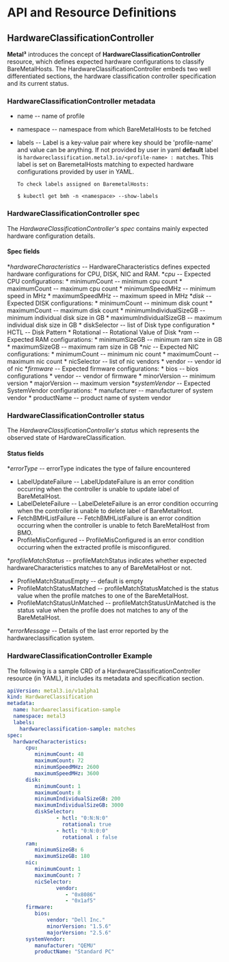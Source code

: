 # API and Resource Definitions

## HardwareClassificationController

**Metal³** introduces the concept of **HardwareClassificationController**
resource, which defines expected hardware configurations to classify
BareMetalHosts. The HardwareClassificationController embeds two well
differentiated sections, the hardware classification controller specification
and its current status.

### HardwareClassificationController metadata

* name -- name of profile
* namespace -- namespace from which BareMetalHosts to be fetched
* labels -- Label is a key-value pair where key should be 'profile-name' and
  value can be anything. If not provided by user in yaml **default** label is
  `hardwareclassification.metal3.io/<profile-name> : matches`. This label is
  set on BaremetalHosts matching to expected hardware configurations provided
  by user in YAML.

      To check labels assigned on BaremetalHosts:

      $ kubectl get bmh -n <namespace> --show-labels

### HardwareClassificationController spec

The *HardwareClassificationController's* *spec* contains mainly expected
hardware configuration details.

#### Spec fields

 **hardwareCharacteristics* -- HardwareCharacteristics defines expected
  hardware configurations for CPU, DISK, NIC and RAM.
  **cpu* -- Expected CPU configurations:
    * minimumCount -- minimum cpu count
    * maximumCount -- maximum cpu count
    * minimumSpeedMHz -- minimum speed in MHz
    * maximumSpeedMHz -- maximum speed in MHz
  **disk* -- Expected DISK configurations:
    * minimumCount -- minimum disk count
    * maximumCount -- maximum disk count
    * minimumIndividualSizeGB -- minimum individual disk size in GB
    * maximumIndividualSizeGB -- maximum individual disk size in GB
    * diskSelector -- list of Disk type configuration
      * HCTL -- Disk Pattern
      * Rotational -- Rotational Value of Disk
  **ram* -- Expected RAM configurations:
    * minimumSizeGB -- minimum ram size in GB
    * maximumSizeGB -- maximum ram size in GB
  **nic* -- Expected NIC configurations:
    * minimumCount -- minimum nic count
    * maximumCount -- maximum nic count
    * nicSelector -- list of nic vendors
      * vendor -- vendor id of nic
  **firmware* -- Expected firmware configurations:
    * bios -- bios configurations
      * vendor -- vendor of firmware
      * minorVersion -- minimum version
      * majorVersion -- maximum version
  **systemVendor* -- Expected SystemVendor configurations:
    * manufacturer -- manufacturer of system vendor
    * productName -- product name of system vendor

### HardwareClassificationController status

The *HardwareClassificationController's* *status* which represents the observed
state of HardwareClassification.

#### Status fields

 **errorType* -- errorType indicates the type of failure encountered
   * LabelUpdateFailure -- LabelUpdateFailure is an error condition occurring
     when the controller is unable to update label of BareMetalHost.
   * LabelDeleteFailure -- LabelDeleteFailure is an error condition occurring
     when the controller is unable to delete label of BareMetalHost.
   * FetchBMHListFailure -- FetchBMHListFailure is an error condition occurring
     when the controller is unable to fetch BareMetalHost from BMO.
   * ProfileMisConfigured -- ProfileMisConfigured is an error condition
     occurring when the extracted profile is misconfigured.

 **profileMatchStatus* -- profileMatchStatus indicates whether expected
  hardwareCharacteristics matches to any of BareMetalHost or not.
   * ProfileMatchStatusEmpty -- default is empty
   * ProfileMatchStatusMatched -- profileMatchStatusMatched is the status value
     when the profile matches to one of the BareMetalHost.
   * ProfileMatchStatusUnMatched -- profileMatchStatusUnMatched is the status
     value when the profile does not matches to any of the BareMetalHost.

 **errorMessage* -- Details of the last error reported by the
   hardwareclassification system.

### HardwareClassificationController Example

The following is a sample CRD of a HardwareClassificationController resource
(in YAML), it includes its metadata and specification section.

```yaml
apiVersion: metal3.io/v1alpha1
kind: HardwareClassification
metadata:
  name: hardwareclassification-sample
  namespace: metal3
  labels:
    hardwareclassification-sample: matches
spec:
  hardwareCharacteristics:
      cpu:
         minimumCount: 48
         maximumCount: 72
         minimumSpeedMHz: 2600
         maximumSpeedMHz: 3600
      disk:
         minimumCount: 1
         maximumCount: 8
         minimumIndividualSizeGB: 200
         maximumIndividualSizeGB: 3000
         diskSelector:
                - hctl: "0:N:N:0"
                  rotational: true
                - hctl: "0:N:0:0"
                  rotational : false
      ram:
         minimumSizeGB: 6
         maximumSizeGB: 180
      nic:
         minimumCount: 1
         maximumCount: 7
         nicSelector:
                vendor:
                   - "0x8086"
                   - "0x1af5"
      firmware:
         bios:
             vendor: "Dell Inc."
             minorVersion: "1.5.6"
             majorVersion: "2.5.6"
      systemVendor:
         manufacturer: "QEMU"
         productName: "Standard PC"
```
